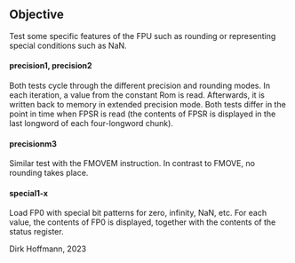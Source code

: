 ## Objective

Test some specific features of the FPU such as rounding or representing special conditions such as NaN.

#### precision1, precision2

Both tests cycle through the different precision and rounding modes. In each iteration, a value from the constant Rom is read. Afterwards, it is written back to memory in extended precision mode. Both tests differ in the point in time when FPSR is read (the contents of FPSR is displayed in the last longword of each four-longword chunk).

#### precisionm3

Similar test with the FMOVEM instruction. In contrast to FMOVE, no rounding takes place.

#### special1-x

Load FP0 with special bit patterns for zero, infinity, NaN, etc. For each value, the contents of FP0 is displayed, together with the contents of the status register. 


Dirk Hoffmann, 2023

